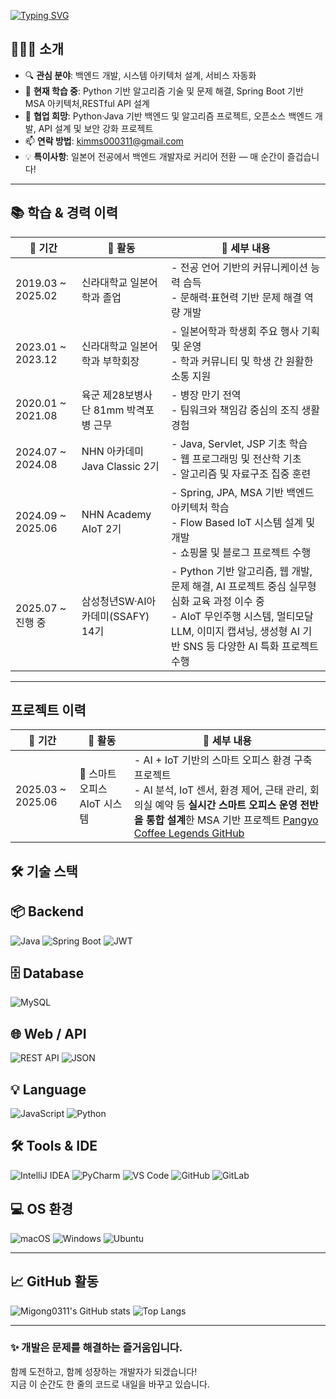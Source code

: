 [![Typing SVG](https://readme-typing-svg.demolab.com?font=Fira+Code&pause=1000&color=33BEF7&width=435&lines=Welcome+to+my+Profile%F0%9F%91%8B)](https://git.io/typing-svg)



## 👨🏻‍💻 소개

- 🔍 **관심 분야**: 백엔드 개발, 시스템 아키텍처 설계, 서비스 자동화
- 🧠 **현재 학습 중**: Python 기반 알고리즘 기술 및 문제 해결, Spring Boot 기반 MSA 아키텍처,RESTful API 설계
- 🤝 **협업 희망**: Python·Java 기반 백엔드 및 알고리즘 프로젝트, 오픈소스 백엔드 개발, API 설계 및 보안 강화 프로젝트
- 📫 **연락 방법**: [kimms000311@gmail.com](mailto:kimms000311@gmail.com)
- 💡 **특이사항**: 일본어 전공에서 백엔드 개발자로 커리어 전환 — 매 순간이 즐겁습니다!

---

## 📚 학습 & 경력 이력

| 📅 기간                    | 🏫 활동                          | 📌 세부 내용                                                                                   |
|---------------------------|-----------------------------------|----------------------------------------------------------------------------------------------|
| 2019.03 ~ 2025.02         | 신라대학교 일본어학과 졸업               | - 전공 언어 기반의 커뮤니케이션 능력 습득<br>- 문해력·표현력 기반 문제 해결 역량 개발                        |
| 2023.01 ~ 2023.12         | 신라대학교 일본어학과 부학회장          | - 일본어학과 학생회 주요 행사 기획 및 운영<br>- 학과 커뮤니티 및 학생 간 원활한 소통 지원                    |
| 2020.01 ~ 2021.08         | 육군 제28보병사단 81mm 박격포병 근무     | - 병장 만기 전역<br>- 팀워크와 책임감 중심의 조직 생활 경험                                     |
| 2024.07 ~ 2024.08         | NHN 아카데미 Java Classic 2기     | - Java, Servlet, JSP 기초 학습<br>- 웹 프로그래밍 및 전산학 기초<br>- 알고리즘 및 자료구조 집중 훈련        |
| 2024.09 ~ 2025.06   | NHN Academy AIoT 2기      | - Spring, JPA, MSA 기반 백엔드 아키텍처 학습<br>- Flow Based IoT 시스템 설계 및 개발<br>- 쇼핑몰 및 블로그 프로젝트 수행 |
| 2025.07 ~ 진행 중         | 삼성청년SW·AI아카데미(SSAFY) 14기 | - Python 기반 알고리즘, 웹 개발, 문제 해결, AI 프로젝트 중심 실무형 심화 교육 과정 이수 중<br>- AIoT 무인주행 시스템, 멀티모달 LLM, 이미지 캡셔닝, 생성형 AI 기반 SNS 등 다양한 AI 특화 프로젝트 수행|



---
## 프로젝트 이력

| 📅 기간                    | 🏫 활동                          | 📌 세부 내용                                                                                   |
|---------------------------|-----------------------------------|----------------------------------------------------------------------------------------------|
| 2025.03 ~ 2025.06         | 🏢 스마트 오피스 AIoT 시스템               | - AI + IoT 기반의 스마트 오피스 환경 구축 프로젝트 <br>- AI 분석, IoT 센서, 환경 제어, 근태 관리, 회의실 예약 등  **실시간 스마트 오피스 운영 전반을 통합 설계**한 MSA 기반 프로젝트 [Pangyo Coffee Legends GitHub](https://github.com/nhnacademy-aiot2-pangyo-coffee-legends)                       |


## 🛠️ 기술 스택

## 📦 Backend
![Java](https://img.shields.io/badge/Java-007396?style=for-the-badge&logo=openjdk&logoColor=white)
![Spring Boot](https://img.shields.io/badge/Spring%20Boot-6DB33F?style=for-the-badge&logo=springboot&logoColor=white)
![JWT](https://img.shields.io/badge/JWT-000000?style=for-the-badge&logo=jsonwebtokens&logoColor=white)

## 🗄 Database
![MySQL](https://img.shields.io/badge/MySQL-4479A1?style=for-the-badge&logo=mysql&logoColor=white)

## 🌐 Web / API
![REST API](https://img.shields.io/badge/REST%20API-02569B?style=for-the-badge&logo=rest-api&logoColor=white)
![JSON](https://img.shields.io/badge/JSON-000000?style=for-the-badge&logo=json&logoColor=white)

## 💡 Language
![JavaScript](https://img.shields.io/badge/JavaScript-F7DF1E?style=for-the-badge&logo=javascript&logoColor=black)
![Python](https://img.shields.io/badge/Python-3776AB?style=for-the-badge&logo=python&logoColor=white)

## 🛠 Tools & IDE
![IntelliJ IDEA](https://img.shields.io/badge/IntelliJ%20IDEA-000000?style=for-the-badge&logo=intellijidea&logoColor=white)
![PyCharm](https://img.shields.io/badge/PyCharm-000000?style=for-the-badge&logo=pycharm&logoColor=white)
![VS Code](https://img.shields.io/badge/VS%20Code-007ACC?style=for-the-badge&logo=visualstudiocode&logoColor=white)
![GitHub](https://img.shields.io/badge/GitHub-181717?style=for-the-badge&logo=github&logoColor=white)
![GitLab](https://img.shields.io/badge/GitLab-FC6D26?style=for-the-badge&logo=gitlab&logoColor=white)

## 💻 OS 환경
![macOS](https://img.shields.io/badge/macOS-000000?style=for-the-badge&logo=apple&logoColor=white)
![Windows](https://img.shields.io/badge/Windows-0078D6?style=for-the-badge&logo=windows&logoColor=white)
![Ubuntu](https://img.shields.io/badge/Ubuntu-E95420?style=for-the-badge&logo=ubuntu&logoColor=white)

---

## 📈 GitHub 활동

![Migong0311's GitHub stats](https://github-readme-stats.vercel.app/api?username=Migong0311&show_icons=true&theme=tokyonight&hide_border=true&bg_color=00000000)
![Top Langs](https://github-readme-stats.vercel.app/api/top-langs/?username=Migong0311&layout=donut&theme=radical&hide_border=true&bg_color=00000000)


---

### ✨ 개발은 문제를 해결하는 즐거움입니다.  
함께 도전하고, 함께 성장하는 개발자가 되겠습니다!  
지금 이 순간도 한 줄의 코드로 내일을 바꾸고 있습니다.

